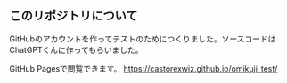 ## このリポジトリについて

GitHubのアカウントを作ってテストのためにつくりました。ソースコードはChatGPTくんに作ってもらいました。

GitHub Pagesで閲覧できます。
https://castorexwiz.github.io/omikuji_test/
